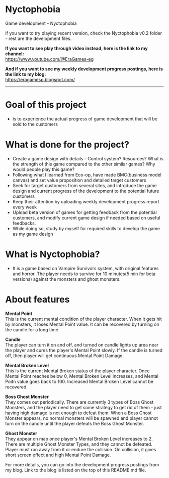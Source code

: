 # Nyctophobia
Game development - Nyctophobia

if you want to try playing recent version, check the Nyctophobia v0.2 folder - rest are the development files.

**If you want to see play through video instead, here is the link to my channel:**<br />
https://www.youtube.com/@EraGames-eg

**And if you want to see my weekly development progress postings, here is the link to my blog:**<br />
https://eragamesp.blogspot.com/

-----------------
# Goal of this project
- is to experience the actual progress of game development that will be sold to the customers

# What is done for the project?
- Create a game design with details - Control system? Resources? What is the strength of this game compared to the other similar games? Why would people play this game?
- Following what I learned from Eco-op, have made BMC(business model canvas) and set value proposition and detailed target customers
- Seek for target customers from several sites, and introduce the game design and current progress of the development to the potential future customers
- Keep their attention by uploading weekly development progress report every week
- Upload beta version of games for getting feedback from the potential customers, and modify current game design if needed based on useful feedbacks.
- While doing so, study by myself for required skills to develop the game as my game design

# What is Nyctophobia?
- It is a game based on Vampire Survivors system, with original features and horror. The player needs to survive for 10 minutes(5 min for beta versions) against the monsters and ghost monsters.

# About features
**Mental Point**<br />
This is the current mental condition of the player character. When it gets hit by monsters, it loses Mental Point value. It can be recovered by turning on the candle for a long time.

**Candle**<br />
The player can turn it on and off, and turned on candle lights up area near the player and cures the player's Mental Point slowly. If the candle is turned off, then player will get continuous Mental Point Damage.

**Mental Broken Level**<br />
This is the current Mental Broken status of the player character. Once Mental Point reaches below 0, Mental Broken Level increases, and Mental Poitn value goes back to 100. Increased Mental Broken Level cannot be recovered.

**Boss Ghost Monster**<br />
They comes out periodically. There are currently 3 types of Boss Ghost Monsters, and the player need to get some strategy to get rid of them - just having high damage is not enough to defeat them. When a Boss Ghost Monster appears, no normal monsters will be spawned and player cannot turn on the candle until the player defeats the Boss Ghost Monster.

**Ghost Monster**<br />
They appear on map once player's Mental Broken Level increases to 2. There are multiple Ghost Monster Types, and they cannot be defeated. Player must run away from it or endure the collision. On collision, it gives short screen effect and high Mental Point Damage.

For more details, you can go into the development progress postings from my blog. Link to the blog is listed on the top of this README.md file.
